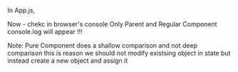 In App.js, 
<ParentComponent/>

Now - chekc in browser's console
Only Parent and Regular Component console.log will appear !!!


Note: Pure Component does a shallow comparison and not deep comparison
this is reason we should not modify existsing object in state but instead create a new object and assign it
